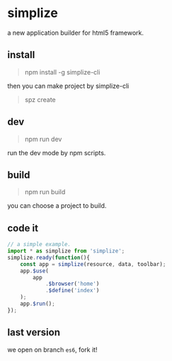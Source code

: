 # simplize

a new application builder for html5 framework.

## install

> npm install -g simplize-cli

then you can make project by simplize-cli

>spz create


## dev

>npm run dev

run the dev mode by npm scripts.

## build

>npm run build

you can choose a project to build.

## code it

``` javascript
// a simple example.
import * as simplize from 'simplize';
simplize.ready(function(){
    const app = simplize(resource, data, toolbar);
    app.$use(
        app
            .$browser('home')
            .$define('index')
    );
    app.$run();
});
```

## last version

we open on branch `es6`, fork it!
